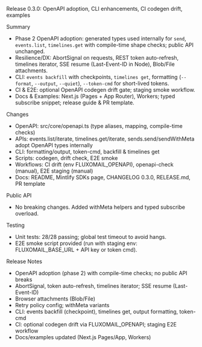 Release 0.3.0: OpenAPI adoption, CLI enhancements, CI codegen drift, examples

Summary
- Phase 2 OpenAPI adoption: generated types used internally for `send`, `events.list`, `timelines.get` with compile-time shape checks; public API unchanged.
- Resilience/DX: AbortSignal on requests, REST token auto-refresh, timelines iterator, SSE resume (Last-Event-ID in Node), Blob/File attachments.
- CLI: `events backfill` with checkpoints, `timelines get`, formatting (`--format`, `--output`, `--quiet`), `--token-cmd` for short-lived tokens.
- CI & E2E: optional OpenAPI codegen drift gate; staging smoke workflow.
- Docs & Examples: Next.js (Pages + App Router), Workers; typed subscribe snippet; release guide & PR template.

Changes
- OpenAPI: src/core/openapi.ts (type aliases, mapping, compile-time checks)
- APIs: events.list/iterate, timelines.get/iterate, sends.send/sendWithMeta adopt OpenAPI types internally
- CLI: formatting/output, token-cmd, backfill & timelines get
- Scripts: codegen, drift check, E2E smoke
- Workflows: CI drift (env FLUXOMAIL_OPENAPI), openapi-check (manual), E2E staging (manual)
- Docs: README, Mintlify SDKs page, CHANGELOG 0.3.0, RELEASE.md, PR template

Public API
- No breaking changes. Added withMeta helpers and typed subscribe overload.

Testing
- Unit tests: 28/28 passing; global test timeout to avoid hangs.
- E2E smoke script provided (run with staging env: FLUXOMAIL_BASE_URL + API key or token cmd).

Release Notes
- OpenAPI adoption (phase 2) with compile-time checks; no public API breaks
- AbortSignal, token auto-refresh, timelines iterator; SSE resume (Last-Event-ID)
- Browser attachments (Blob/File)
- Retry policy config; withMeta variants
- CLI: events backfill (checkpoint), timelines get, output formatting, token-cmd
- CI: optional codegen drift via FLUXOMAIL_OPENAPI; staging E2E workflow
- Docs/examples updated (Next.js Pages/App, Workers)
